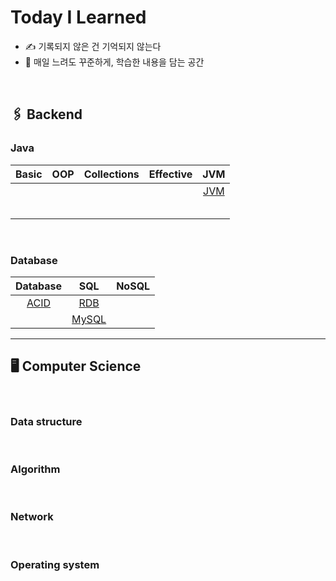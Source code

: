 # Today I Learned
- ✍️ 기록되지 않은 건 기억되지 않는다
- 🐢 매일 느려도 꾸준하게, 학습한 내용을 담는 공간

<br> 

## 🖇️ Backend

### Java 

| Basic | OOP | Collections | Effective | JVM |
|:---:|:---:|:---:|:---:|:---:|
|  |  |  |  |[JVM](https://github.com/yerimsw/TIL/blob/main/Java/JVM.md)|
|  |  |  |  |  |
|  |  |  |  |  |
|  |  |  |  |  |
|  |  |  |  |  |
|  |  |  |  |  |

<br>

### Database

| Database | SQL | NoSQL |
|:---:|:---:|:---:|
|[ACID](https://github.com/yerimsw/TIL/blob/main/Database/ACID.md)|[RDB](https://github.com/yerimsw/TIL/blob/main/Database/RDB.md)|   |
|   |[MySQL](https://github.com/yerimsw/TIL/blob/main/Database/MySQL/SQL.md)|   |

***
## 🖥️ Computer Science

<br>

### Data structure

<br>

### Algorithm

<br>

### Network

<br>

### Operating system

